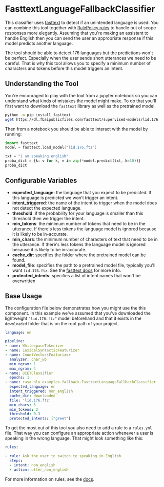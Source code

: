 # FasttextLanguageFallbackClassifier

This classifier uses [fasttext](https://fasttext.cc/docs/en/language-identification.html) to detect
if an unintended language is used. You can combine this tool together with [RulePolicy rules](https://rasa.com/docs/rasa/rules)
to handle out of scope responses more elegantly. Assuming that you're making an assistant to handle
English then you can send the user an appropriate response if this model predicts another language.

The tool should be able to detect 176 languages but the predictions won't be perfect. Especially
when the user sends short utterances we need to be careful. That is why this tool allows you to
specify a minimum number of characters and tokens before this model triggers an intent.

## Understanding the Tool

You're encouraged to play with the tool from a jupyter notebook so you can
understand what kinds of mistakes the model might make. To do that you'll
first want to download the `fasttext` library as well as the pretrained model.

```bash
python -m pip install fasttext
wget https://dl.fbaipublicfiles.com/fasttext/supervised-models/lid.176.ftz
```

Then from a notebook you should be able to interact with the model by running:

```python
import fasttext
model = fasttext.load_model("lid.176.ftz")

txt = "i am speaking english"
proba_dict = {k: v for k, v in zip(*model.predict(txt, k=10))}
proba_dict
```

## Configurable Variables

- **expected_language**: the language that you expect to be predicted. If this language is predicted we won't trigger an intent.
- **intent_triggered**: the name of the intent to trigger when the model does not detect the expected language.
- **threshold**: if the probability for your language is smaller than this threshold then we trigger the intent.
- **min_tokens**: the minimum number of tokens that need to be in the utterance. If there's less tokens the language model is ignored because it is likely to be in-accurate.
- **min_chars**: the minimum number of characters of text that need to be in the utterance. If there's less tokens the language model is ignored because it is likely to be in-accurate.
- **cache_dir**: specifies the folder where the pretrained model can be found.
- **model_file**: specifies the path to a pretrained model file, typically you'll want `lid.176.ftz`. See the [fasttext docs](https://fasttext.cc/docs/en/language-identification.html) for more info.
- **protected_intents**: specifies a list of intent names that won't be overwritten

## Base Usage

The configuration file below demonstrates how you might use the this component. In this example
we've assumed that you've downloaded the lightweight `"lid.176.ftz"` model beforehand and that it
exists in the `downloaded` folder that is on the root path of your project.

```yaml
language: en

pipeline:
- name: WhitespaceTokenizer
- name: LexicalSyntacticFeaturizer
- name: CountVectorsFeaturizer
  analyzer: char_wb
  min_ngram: 1
  max_ngram: 4
- name: DIETClassifier
  epochs: 1
- name: rasa_nlu_examples.fallback.FasttextLanguageFallbackClassifier
  expected_language: en
  intent_triggered: non_english
  cache_dir: downloaded
  file: 'lid.176.ftz'
  min_chars: 5
  min_tokens: 2
  threshold: 0.3
  protected_intents: ["greet"]
```

To get the most out of this tool you also need to add a rule to a `rules.yml` file.
That way you can configure an appropriate action whenever a user is speaking in the
wrong language. That might look something like this:

```yaml
rules:

- rule: Ask the user to switch to speaking in English.
  steps:
  - intent: non_english
  - action: utter_non_english
```

For more information on rules, see the [docs](https://rasa.com/docs/rasa/rules).
